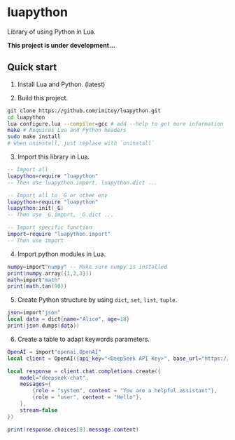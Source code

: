 # luapython

Library of using Python in Lua.

**This project is under development...**

## Quick start

1. Install Lua and Python. (latest)

2. Build this project.
```bash
git clone https://github.com/imitoy/luapython.git
cd luapython
lua configure.lua --compiler=gcc # add --help to get more information
make # Requires Lua and Python headers
sudo make install
# when uninstall, just replace with `uninstall`
```
3. Import this library in Lua.
```lua
-- Import all
luapython=require "luapython"
-- Then use luapython.import, luapython.dict ...

-- Import all to _G or other env
luapython=require "luapython"
luapython:init(_G)
-- Then use _G.import, _G.dict ...

-- Import specific function
import=require "luapython.import"
-- Then use import
```

4. Import python modules in Lua.
```lua
numpy=import"numpy" -- Make sure numpy is installed
print(numpy.array({1,2,3}))
math=import"math"
print(math.tan(90))
```

5. Create Python structure by using `dict`, `set`, `list`, `tuple`.
```lua
json=import"json"
local data = dict{name="Alice", age=18}
print(json.dumps(data))
```

6. Create a table to adapt keywords parameters.
```lua
OpenAI = import"openai.OpenAI"
local client = OpenAI({api_key="<DeepSeek API Key>", base_url="https://api.deepseek.com"})

local response = client.chat.completions.create({
    model="deepseek-chat",
    messages={
        {role = "system", content = "You are a helpful assistant"},
        {role = "user", content = "Hello"},
    },
    stream=false
})

print(response.choices[0].message.content)